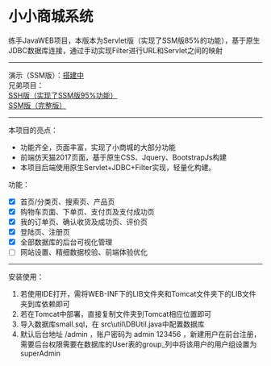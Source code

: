 # 小小商城系统

练手JavaWEB项目，本版本为Servlet版（实现了SSM版85%的功能），基于原生JDBC数据库连接，通过手动实现Filter进行URL和Servlet之间的映射

---------------------------

演示（SSM版）：[搭建中][1]  
兄弟项目：  
[SSH版（实现了SSM版95%功能）][2]  
[SSM版（完整版）][3]  


----------------------------

本项目的亮点：

 * 功能齐全，页面丰富，实现了小商城的大部分功能
 * 前端仿天猫2017页面，基于原生CSS、Jquery、BootstrapJs构建
 * 本项目后端使用原生Servlet+JDBC+Filter实现，轻量化构建。
  

功能： 

 - [x] 首页/分类页、搜索页、产品页
 - [x] 购物车页面、下单页、支付页及支付成功页
 - [x] 我的订单页、确认收货及成功页、评价页
 - [x] 登陆页、注册页
 - [x] 全部数据库的后台可视化管理
 - [ ] 网站设置、精细数据校验、前端体验优化

------------------
 
 安装使用：
 
  1. 若使用IDE打开，需将WEB-INF下的LIB文件夹和Tomcat文件夹下的LIB文件夹到库依赖即可
  2. 若在Tomcat中部署，直接复制文件夹到Tomcat相应位置即可
  3. 导入数据库small.sql，在 src\util\DBUtil.java中配置数据库
  4. 默认后台地址 /admin ，账户密码为 admin 123456 ，新建用户在前台注册，需要后台权限需要在数据库的User表的group_列中将该用户的用户组设置为 superAdmin


  [1]: http://
  [2]: https://github.com/xenv/S-mall-ssh
  [3]: https://github.com/xenv/S-mall-ssm